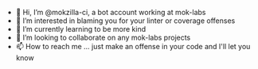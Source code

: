- 👋 Hi, I’m @mokzilla-ci, a bot account working at mok-labs
- 👀 I’m interested in blaming you for your linter or coverage offenses
- 🌱 I’m currently learning to be more kind
- 💞️ I’m looking to collaborate on any mok-labs projects
- 📫 How to reach me ... just make an offense in your code and I'll let you know

<!---
mokzilla-ci/mokzilla-ci is a ✨ special ✨ repository because its `README.md` (this file) appears on your GitHub profile.
You can click the Preview link to take a look at your changes.
--->
